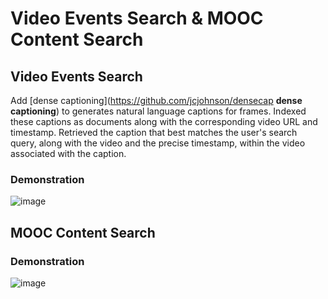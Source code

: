# Video Events Search & MOOC Content Search

## Video Events Search
Add [dense captioning](https://github.com/jcjohnson/densecap **dense captioning**) to generates natural language captions for frames. 
Indexed these captions as documents along with the corresponding video URL and timestamp.
Retrieved the caption that best matches the user's search query, along with the video and the precise timestamp, within the video associated with the caption. 
### Demonstration
![image](https://github.com/YimingXu1/videoEventSearch/demonstration/vesdemo.gif)


## MOOC Content Search
### Demonstration
![image](https://github.com/YimingXu1/videoEventSearch/demonstration/mksdemo.gif)
